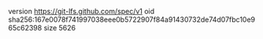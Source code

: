 version https://git-lfs.github.com/spec/v1
oid sha256:167e0078f741997038eee0b5722907f84a91430732de74d07fbc10e965c62398
size 5626
